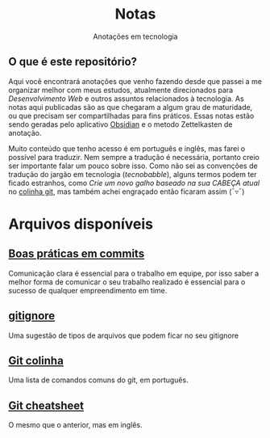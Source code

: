<h1 align="center">Notas</h1>
<p align="center">Anotações em tecnologia</p>

## O que é este repositório?
Aqui você encontrará anotações que venho fazendo desde que passei a me organizar melhor com meus estudos, atualmente direcionados para *Desenvolvimento Web* e outros assuntos relacionados à tecnologia. As notas aqui publicadas são as que chegaram a algum grau de maturidade, ou que precisam ser compartilhadas para fins práticos. Essas notas estão sendo geradas pelo aplicativo [Obsidian](https://obsidian.md/) e o metodo Zettelkasten de anotação.

Muito conteúdo que tenho acesso é em português e inglês, mas farei o possível para traduzir. Nem sempre a tradução é necessária, portanto creio ser importante falar um pouco sobre isso. Como não sei as convenções de tradução do jargão em tecnologia (*tecnobabble*), alguns termos podem ter ficado estranhos, como *Crie um novo galho baseado na sua CABEÇA atual* no [colinha git](https://github.com/tiagospeckart/Notas/blob/main/Git%20colinha.md), mas também achei engraçado então ficaram assim (¯▿¯)

# Arquivos disponíveis
## [Boas práticas em commits](https://github.com/tiagospeckart/Notas/blob/main/Boas%20pr%C3%A1ticas%20em%20commits.md)
Comunicação clara é essencial para o trabalho em equipe, por isso saber a melhor forma de comunicar o seu trabalho realizado é essencial para o sucesso de qualquer empreendimento em time.

## [gitignore](https://github.com/tiagospeckart/Notas/blob/main/Git%20ignore.md)
Uma sugestão de tipos de arquivos que podem ficar no seu gitignore

## [Git colinha](https://github.com/tiagospeckart/Notas/blob/main/Git%20colinha.md)
Uma lista de comandos comuns do git, em português.

## [Git cheatsheet](https://github.com/tiagospeckart/Notas/blob/main/Git%20cheatsheet.md)
O mesmo que o anterior, mas em inglês.
